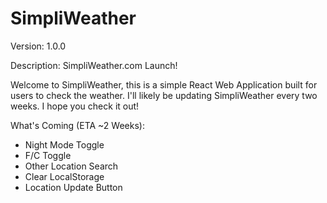# SimpliWeather
Version: 1.0.0

Description: SimpliWeather.com Launch!

Welcome to SimpliWeather, this is a simple React Web Application built for users to check the weather.
I'll likely be updating SimpliWeather every two weeks.
I hope you check it out!

What's Coming (ETA ~2 Weeks):
  - Night Mode Toggle
  - F/C Toggle
  - Other Location Search
  - Clear LocalStorage
  - Location Update Button
